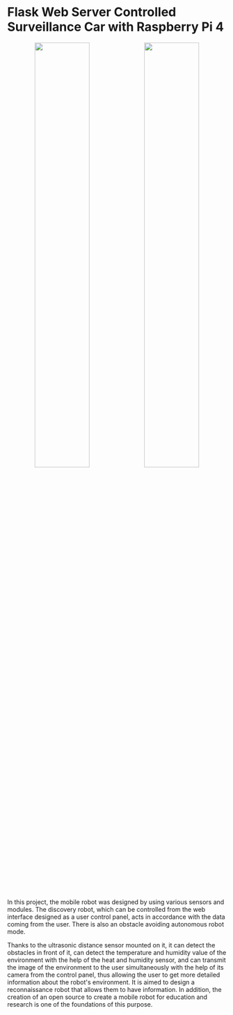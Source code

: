 # Flask Web Server Controlled Surveillance Car with  Raspberry Pi 4


<p align="center">
  <img width="50%" height="50%" src="https://user-images.githubusercontent.com/60669304/170241373-84cd21d2-a420-4adc-be6f-5e104ac136fa.jpg" /><img width="50%" height="50%" src="https://user-images.githubusercontent.com/60669304/170241423-211f85e3-1b6b-4a0e-afcf-358ad09d0cbc.jpg" />
</p>

In this project, the mobile robot was designed by using various sensors and modules. The discovery robot, which can be controlled from the web interface designed as a user control panel, acts in accordance with the data coming from the user. There is also an obstacle avoiding autonomous robot mode.

<p align="center">

</p>

Thanks to the ultrasonic distance sensor mounted on it, it can detect the obstacles in front of it, can detect the temperature and humidity value of the environment with the help of the heat and humidity sensor, and can transmit the image of the environment to the user simultaneously with the help of its camera from the control panel, thus allowing the user to get more detailed information about the robot's environment. It is aimed to design a reconnaissance robot that allows them to have information. In addition, the creation of an open source to create a mobile robot for education and research is one of the foundations of this purpose.



